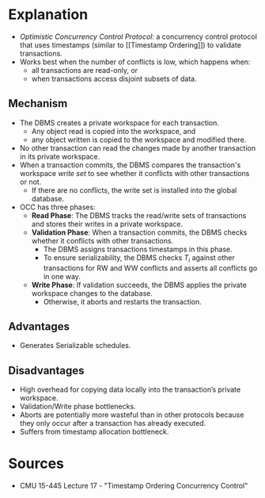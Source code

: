 # Explanation
- *Optimistic Concurrency Control Protocol*: a concurrency control protocol that uses timestamps (similar to [[Timestamp Ordering]]) to validate transactions.
- Works best when the number of conflicts is low, which happens when:
	- all transactions are read-only, or
	- when transactions access disjoint subsets of data.

## Mechanism
- The DBMS creates a private workspace for each transaction.
	- Any object read is copied into the workspace, and
	- any object written is copied to the workspace and modified there.
- No other transaction can read the changes made by another transaction in its private workspace.
- When a transaction commits, the DBMS compares the transaction's workspace *write set* to see whether it conflicts with other transactions or not.
	- If there are no conflicts, the write set is installed into the global database.
- OCC has three phases:
	- **Read Phase**: The DBMS tracks the read/write sets of transactions and stores their writes in a private workspace.
	- **Validation Phase**: When a transaction commits, the DBMS checks whether it conflicts with other transactions.
		- The DBMS assigns transactions timestamps in this phase.
		- To ensure serializability, the DBMS checks $T_i$ against other transactions for RW and WW conflicts and asserts all conflicts go in one way.
	- **Write Phase**: If validation succeeds, the DBMS applies the private workspace changes to the database.
		- Otherwise, it aborts and restarts the transaction.

## Advantages
- Generates Serializable schedules.

## Disadvantages
- High overhead for copying data locally into the transaction’s private workspace.
- Validation/Write phase bottlenecks.
- Aborts are potentially more wasteful than in other protocols because they only occur after a transaction has already executed.
- Suffers from timestamp allocation bottleneck.

# Sources
- CMU 15-445 Lecture 17 - "Timestamp Ordering Concurrency Control"